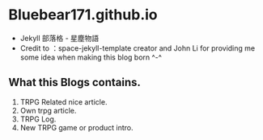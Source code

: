 # Bluebear171.github.io
- Jekyll 部落格 - 星塵物語 
- Credit to ：space-jekyll-template creator and John Li for providing me some idea when making this blog born ^-^

## What this Blogs contains.
1. TRPG Related nice article.
2. Own trpg article.
3. TRPG Log.
4. New TRPG game or product intro.
